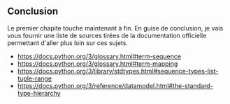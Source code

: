 ## Conclusion

Le premier chapite touche maintenant à fin. En guise de conclusion, je vais vous fournir une liste de sources tirées de la documentation officielle permettant d'aller plus loin sur ces sujets.

* <https://docs.python.org/3/glossary.html#term-sequence>
* <https://docs.python.org/3/glossary.html#term-mapping>
* <https://docs.python.org/3/library/stdtypes.html#sequence-types-list-tuple-range>
* <https://docs.python.org/3/reference/datamodel.html#the-standard-type-hierarchy>

